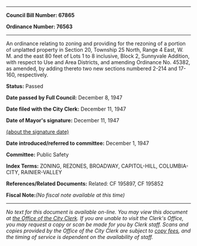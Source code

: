 

********

**Council Bill Number: 67865**
   
**Ordinance Number: 76563**
********

 An ordinance relating to zoning and providing for the rezoning of a portion of unplatted property in Section 20, Township 25 North, Range 4 East, W. M. and the east 80 feet of Lots 1 to 8 inclusive, Block 2, Sunnyvale Addition, with respect to Use and Area Districts, and amending Ordinance No. 45382, as amended, by adding thereto two new sections numbered 2-214 and 17-160, respectively.

**Status:** Passed
   
**Date passed by Full Council:** December 8, 1947
   
**Date filed with the City Clerk:** December 11, 1947
   
**Date of Mayor's signature:** December 11, 1947
   
[(about the signature date)](/~public/approvaldate.htm)
   
   
   
**Date introduced/referred to committee:** December 1, 1947
   
**Committee:** Public Safety
   
   
**Index Terms:** ZONING, REZONES, BROADWAY, CAPITOL-HILL, COLUMBIA-CITY, RAINIER-VALLEY

**References/Related Documents:** Related: CF 195897, CF 195852

**Fiscal Note:**_(No fiscal note available at this time)_
********

_No text for this document is available on-line. You may view this document at [the Office of the City Clerk](http://www.seattle.gov/leg/clerk/contactUs.htm). If you are unable to visit the Clerk's Office, you may request a copy or scan be made for you by Clerk staff. Scans and copies provided by the Office of the City Clerk are subject to [copy fees](http://clerk.seattle.gov/~public/clerkfees.htm), and the timing of service is dependent on the availability of staff._

